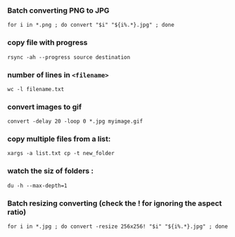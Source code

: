 ### Batch converting PNG to JPG
`for i in *.png ; do convert "$i" "${i%.*}.jpg" ; done`
### copy file with progress 
`rsync -ah --progress source destination`

### number of lines in `<filename>`
`wc -l filename.txt`
### convert images to gif
`convert -delay 20 -loop 0 *.jpg myimage.gif`
### copy multiple files from a list:
`xargs -a list.txt cp -t new_folder`
### watch the siz of folders :
`du -h --max-depth=1`
### Batch resizing converting (check the ! for ignoring the aspect ratio)
`for i in *.jpg ; do convert -resize 256x256! "$i" "${i%.*}.jpg" ; done`
